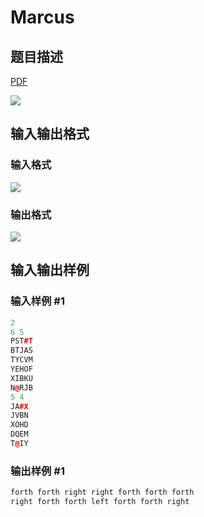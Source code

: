 # Marcus

## 题目描述

[problemUrl]: https://uva.onlinejudge.org/index.php?option=com_onlinejudge&Itemid=8&category=16&page=show_problem&problem=1393

[PDF](https://uva.onlinejudge.org/external/104/p10452.pdf)

![](https://cdn.luogu.com.cn/upload/vjudge_pic/UVA10452/945df61ef6f17cf037d730c0cdab2820734d44c4.png)

## 输入输出格式

### 输入格式

![](https://cdn.luogu.com.cn/upload/vjudge_pic/UVA10452/339bb6662af776a5ff2968a6015974f4f59904de.png)

### 输出格式

![](https://cdn.luogu.com.cn/upload/vjudge_pic/UVA10452/6cb6ff99c506d260c3d453e19337f739a36ceddd.png)

## 输入输出样例

### 输入样例 #1

```cpp
2
6 5
PST#T
BTJAS
TYCVM
YEHOF
XIBKU
N@RJB
5 4
JA#X
JVBN
XOHD
DQEM
T@IY
```


### 输出样例 #1

```cpp
forth forth right right forth forth forth
right forth forth left forth forth right
```


